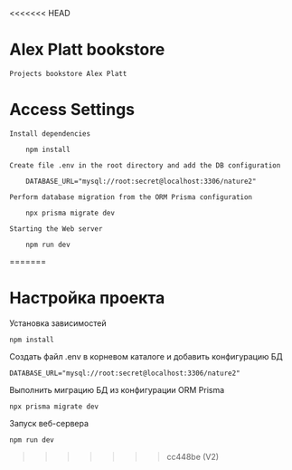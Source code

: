 <<<<<<< HEAD
# Alex Platt bookstore
    Projects bookstore Alex Platt

# Access Settings

    Install dependencies

        npm install

    Create file .env in the root directory and add the DB configuration

        DATABASE_URL="mysql://root:secret@localhost:3306/nature2"

    Perform database migration from the ORM Prisma configuration

        npx prisma migrate dev

    Starting the Web server

        npm run dev
=======
# Настройка проекта

Установка зависимостей

    npm install

Создать файл .env в корневом каталоге и добавить конфигурацию БД

    DATABASE_URL="mysql://root:secret@localhost:3306/nature2"

Выполнить миграцию БД из конфигурации ORM Prisma

    npx prisma migrate dev

Запуск веб-сервера

    npm run dev
>>>>>>> cc448be (V2)
